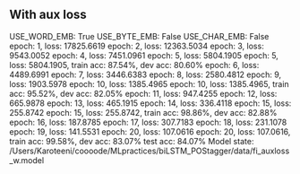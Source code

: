 ## With aux loss

USE_WORD_EMB: True
USE_BYTE_EMB: False
USE_CHAR_EMB: False
epoch: 1, loss: 17825.6619
epoch: 2, loss: 12363.5034
epoch: 3, loss: 9543.0052
epoch: 4, loss: 7451.0961
epoch: 5, loss: 5804.1905
epoch: 5, loss: 5804.1905, train acc: 87.54%, dev acc: 80.60%
epoch: 6, loss: 4489.6991
epoch: 7, loss: 3446.6383
epoch: 8, loss: 2580.4812
epoch: 9, loss: 1903.5978
epoch: 10, loss: 1385.4965
epoch: 10, loss: 1385.4965, train acc: 95.52%, dev acc: 82.05%
epoch: 11, loss: 947.4255
epoch: 12, loss: 665.9878
epoch: 13, loss: 465.1915
epoch: 14, loss: 336.4118
epoch: 15, loss: 255.8742
epoch: 15, loss: 255.8742, train acc: 98.86%, dev acc: 82.88%
epoch: 16, loss: 187.8785
epoch: 17, loss: 307.7183
epoch: 18, loss: 231.1078
epoch: 19, loss: 141.5531
epoch: 20, loss: 107.0616
epoch: 20, loss: 107.0616, train acc: 99.58%, dev acc: 83.07%
test acc: 84.07%
Model state: /Users/Karoteeni/coooode/MLpractices/biLSTM_POStagger/data/fi_auxloss_w.model